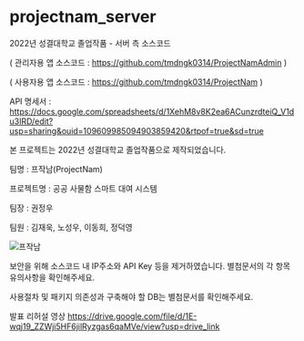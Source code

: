# projectnam_server
2022년 성결대학교 졸업작품 - 서버 측 소스코드

( 관리자용 앱 소스코드 : https://github.com/tmdngk0314/ProjectNamAdmin )

( 사용자용 앱 소스코드 : https://github.com/tmdngk0314/ProjectNam )

API 명세서 : https://docs.google.com/spreadsheets/d/1XehM8v8K2ea6ACunzrdteiQ_V1du3IRD/edit?usp=sharing&ouid=109609985094903859420&rtpof=true&sd=true


본 프로젝트는 2022년 성결대학교 졸업작품으로 제작되었습니다.

팀명 		    : 프작남(ProjectNam)

프로젝트명  : 공공 사물함 스마트 대여 시스템

팀장        : 권정우

팀원		    : 김재욱, 노성우, 이동희, 정덕영





![프작남](https://github.com/BlackLair/projectnam_server/assets/80610197/d43a7df5-75bc-4994-9e7f-e9cf8a0c9e1a)




보안을 위해 소스코드 내 IP주소와 API Key 등을 제거하였습니다. 별첨문서의 각 항목 유의사항을 확인해주세요.

사용절차 및 패키지 의존성과 구축해야 할 DB는 별첨문서를 확인해주세요.



발표 리허설 영상 
https://drive.google.com/file/d/1E-wqj19_ZZWji5HF6jilRyzgas6qaMVe/view?usp=drive_link

